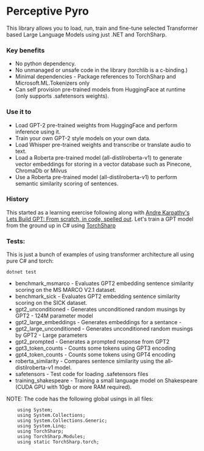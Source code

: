 # Perceptive Pyro

This library allows you to load, run, train and fine-tune selected Transformer based Large Language Models using just .NET and TorchSharp.

### Key benefits
* No python dependency.
* No unmanaged or unsafe code in the library (torchlib is a c-binding.)
* Minimal dependencies - Package references to TorchSharp and Microsoft.ML.Tokenizers only
* Can self provision pre-trained models from HuggingFace at runtime (only supports .safetensors weights).

### Use it to
* Load GPT-2 pre-trained weights from HuggingFace and perform inference using it.
* Train your own GPT-2 style models on your own data.
* Load Whisper pre-trained weights and transcribe or translate audio to text.
* Load a Roberta pre-trained model (all-distilroberta-v1) to generate vector embeddings for storing in a vector database such as Pinecone, ChromaDb or Milvus
* Use a Roberta pre-trained model (all-distilroberta-v1) to perform semantic similarity scoring of sentences.

### History
This started as a learning exercise following along with [Andre Karpathy's Lets Build GPT: From scratch, in code, spelled out](https://www.youtube.com/watch?v=kCc8FmEb1nY&t=3510s).
Let's train a GPT model from the ground up in C# using [TorchSharp](https://github.com/dotnet/TorchSharp)

### Tests:

This is just a bunch of examples of using transformer architecture all using pure C# and torch:

```
dotnet test
```

* benchmark_msmarco - Evaluates GPT2 embedding sentence similarity scoring on the MS MARCO V2.1 dataset.
* benchmark_sick - Evaluates GPT2 embedding sentence similarity scoring on the SICK dataset.
* gpt2_unconditioned - Generates unconditioned random musings by GPT2 - 124M parameter model
* gpt2_large_embeddings - Generates embeddings for a sentance - 
* gpt2_large_unconditioned - Generates unconditioned random musings by GPT2 - Large parameters
* gpt2_prompted - Generates a prompted response from GPT2
* gpt3_token_counts - Counts some tokens using GPT3 encoding
* gpt4_token_counts - Counts some tokens using GPT4 encoding
* roberta_similarity - Compares sentence similarity using the all-distilroberta-v1 model.
* safetensors - Test code for loading .safetensors files
* training_shakespeare - Training a small language model on Shakespeare (CUDA GPU with 10gb or more RAM required).


NOTE: The code has the following global usings in all files:

```
    using System;
    using System.Collections;
    using System.Collections.Generic;
    using System.Linq;
    using TorchSharp;
    using TorchSharp.Modules;
    using static TorchSharp.torch;
```
